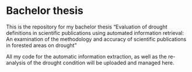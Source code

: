 # Bachelor thesis
This is the repository for my bachelor thesis 
“Evaluation of drought definitions in scientific publications using automated information retrieval:  An examination of the methodology and accuracy of scientific publications in forested areas on drought”

All my code for the automatic information extraction, as well as the re-analysis of the drought condition will be uploaded and managed here.
